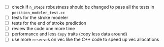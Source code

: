 - [ ] check if `n_steps` robustness should be changed to pass all the tests in `position_modeler_test.cc`
- [ ] tests for the stroke modeler
- [ ] tests for the end of stroke prediction
- [ ] review the code one more time
- [ ] performance and less `Copy` traits (copy less data around)
- [ ] use more `reserve`s on vec like the C++ code to speed up vec allocations
